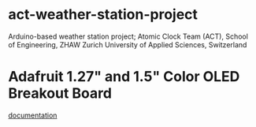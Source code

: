 # act-weather-station-project
Arduino-based weather station project; Atomic Clock Team (ACT), School of Engineering, ZHAW Zurich University of Applied Sciences, Switzerland

# Adafruit 1.27" and 1.5" Color OLED Breakout Board
[documentation](https://cdn-learn.adafruit.com/downloads/pdf/adafruit-1-5-color-oled-breakout-board.pdf?timestamp=1567902084)
